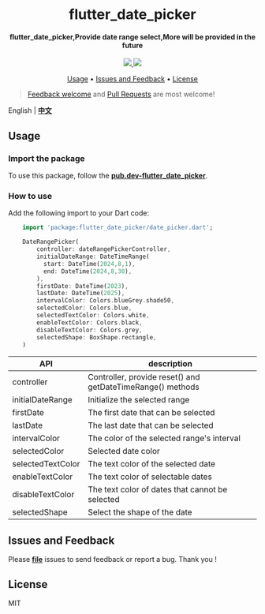 <h1 align="center">flutter_date_picker</h1>
<h4 align="center">
  flutter_date_picker,Provide date range select,More will be provided in the future
</h4>

<div align="center">
  <a href="https://pub.dev/packages/flutter_date_picker">
    <img src="https://img.shields.io/pub/v/flutter_date_picker.svg" />
  </a>
  <img src="https://img.shields.io/github/license/LiuDongCai/flutter_date_picker" />
</div>

<p align="center">
  <a href="#usage">Usage</a> •
  <a href="#issues-and-feedback">Issues and Feedback</a> •
  <a href="#license">License</a>
</p>

> [Feedback welcome](https://github.com/LiuDongCai/flutter_date_picker/issues) and [Pull Requests](https://github.com/LiuDongCai/flutter_date_picker/pulls) are most welcome!

English | [**中文**](https://github.com/LiuDongCai/flutter_date_picker/blob/master/README-ZH.md)

## Usage

### Import the package

To use this package, follow the [**pub.dev-flutter_date_picker**](https://pub.dev/packages/flutter_date_picker).

### How to use

Add the following import to your Dart code:

```dart
    import 'package:flutter_date_picker/date_picker.dart';

    DateRangePicker(
        controller: dateRangePickerController,
        initialDateRange: DateTimeRange(
          start: DateTime(2024,8,1),
          end: DateTime(2024,8,30),
        ),
        firstDate: DateTime(2023),
        lastDate: DateTime(2025),
        intervalColor: Colors.blueGrey.shade50,
        selectedColor: Colors.blue,
        selectedTextColor: Colors.white,
        enableTextColor: Colors.black,
        disableTextColor: Colors.grey,
        selectedShape: BoxShape.rectangle,
    )
```

| API               | description                                                |
|-------------------|------------------------------------------------------------|
| controller        | Controller, provide reset() and getDateTimeRange() methods |
| initialDateRange  | Initialize the selected range                              |
| firstDate         | The first date that can be selected                        |
| lastDate          | The last date that can be selected                         |
| intervalColor     | The color of the selected range's interval                 |
| selectedColor     | Selected date color                                        |
| selectedTextColor | The text color of the selected date                        |
| enableTextColor   | The text color of selectable dates                         |
| disableTextColor  | The text color of dates that cannot be selected            |
| selectedShape     | Select the shape of the date                               |


## Issues and Feedback

Please [**file**](https://github.com/LiuDongCai/flutter_date_picker/issues) issues to send feedback or report a bug. Thank you !

## License

MIT
